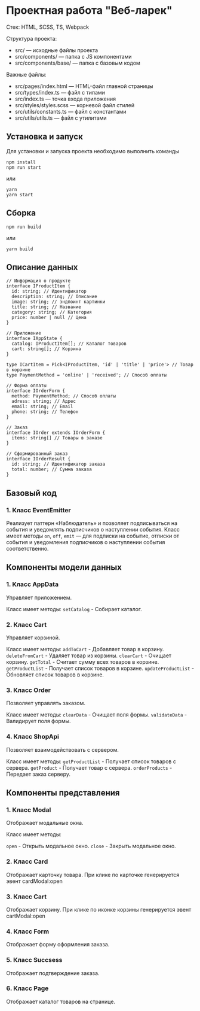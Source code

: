 # Проектная работа "Веб-ларек"

Стек: HTML, SCSS, TS, Webpack

Структура проекта:
- src/ — исходные файлы проекта
- src/components/ — папка с JS компонентами
- src/components/base/ — папка с базовым кодом

Важные файлы:
- src/pages/index.html — HTML-файл главной страницы
- src/types/index.ts — файл с типами
- src/index.ts — точка входа приложения
- src/styles/styles.scss — корневой файл стилей
- src/utils/constants.ts — файл с константами
- src/utils/utils.ts — файл с утилитами

## Установка и запуск
Для установки и запуска проекта необходимо выполнить команды

```
npm install
npm run start
```

или

```
yarn
yarn start
```
## Сборка

```
npm run build
```

или

```
yarn build
```

## Описание данных

```
// Информация о продукте
interface IProductItem {
  id: string; // Идентификатор
  description: string; // Описание
  image: string; // эндпоинт картинки
  title: string; // Название
  category: string; // Категория
  price: number | null // Цена
}

// Приложение
interface IAppState {
  catalog: IProductItem[]; // Каталог товаров
  cart: string[]; // Корзина
}

type ICartItem = Pick<IProductItem, 'id' | 'title' | 'price'> // Товар в корзине
type PaymentMethod = 'online' | 'received'; // Способ оплаты

// Форма оплаты
interface IOrderForm {
  method: PaymentMethod; // Способ оплаты
  adress: string; // Адрес
  email: string; // Email
  phone: string; // Телефон
}

// Заказ
interface IOrder extends IOrderForm {
  items: string[] // Товары в заказе
}

// Сформированный заказ
interface IOrderResult {
  id: string; // Идентификатор заказа
  total: number; // Сумма заказа
}
```

## Базовый код

### 1. Класс EventEmitter

Реализует паттерн «Наблюдатель» и позволяет подписываться на события и уведомлять подписчиков
о наступлении события.
Класс имеет методы ```on```, ```off```, ```emit``` — для подписки на событие, отписки от события и уведомления
подписчиков о наступлении события соответственно.

## Компоненты модели данных

### 1. Класс AppData

Управляет приложением.

Класс имеет методы:
```setCatalog``` - Собирает каталог.

### 2. Класс Cart

Управляет корзиной.

Класс имеет методы:
```addToCart``` - Добавляет товар в корзину.
```deleteFromCart``` - Удаляет товар из корзины.
```clearCart``` - Очищает корзину.
```getTotal``` - Считает сумму всех товаров в корзине.
```getProductList``` - Получает список товаров в корзине.
```updateProductList``` - Обновляет список товаров в корзине.

### 3. Класс Order

Позволяет управлять заказом.

Класс имеет методы:
```clearData``` - Очищает поля формы.
```validateData``` - Валидирует поля формы.

### 4. Класс ShopApi

Позволяет взаимодействовать с сервером.

Класс имеет методы:
```getProductList``` - Получает список товаров с сервера.
```getProduct``` - Получает товар с сервера.
```orderProducts``` - Передает заказ серверу.

## Компоненты представления

### 1. Класс Modal

Отображает модальные окна.

Класс имеет методы:

```open``` - Открыть модальное окно.
```close``` - Закрыть модальное окно.

### 2. Класс Card

Отображает карточку товара.
При клике по карточке генерируется эвент cardModal:open

### 3. Класс Cart

Отображает корзину.
При клике по иконке корзины генерируется эвент cartModal:open

### 4. Класс Form

Отображает форму оформления заказа.

### 5. Класс Succsess

Отображает подтверждение заказа.

### 6. Класс Page

Отображает каталог товаров на странице.